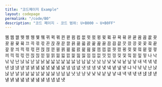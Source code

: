 ```yaml
---
title: "코드페이지 Example"
layout: codepage
permalink: "/code/B0"
description: "코드 페이지 - 코드 범위: U+B000 ~ U+B0FF"
---
```


<span class="character">뀀</span>
<span class="character">뀁</span>
<span class="character">뀂</span>
<span class="character">뀃</span>
<span class="character">뀄</span>
<span class="character">뀅</span>
<span class="character">뀆</span>
<span class="code tofu"></span>
<span class="character">뀈</span>
<span class="code tofu"></span>
<span class="code tofu"></span>
<span class="code tofu"></span>
<span class="character">뀌</span>
<span class="character">뀍</span>
<span class="character">뀎</span>
<span class="code tofu"></span>
<span class="character">뀐</span>
<span class="code tofu"></span>
<span class="code tofu"></span>
<span class="character">뀓</span>
<span class="code tofu"></span>
<span class="code tofu"></span>
<span class="code tofu"></span>
<span class="code tofu"></span>
<span class="code tofu"></span>
<span class="code tofu"></span>
<span class="code tofu"></span>
<span class="code tofu"></span>
<span class="character">뀜</span>
<span class="character">뀝</span>
<span class="character">뀞</span>
<span class="character">뀟</span>
<span class="character">뀠</span>
<span class="character">뀡</span>
<span class="character">뀢</span>
<span class="code tofu"></span>
<span class="character">뀤</span>
<span class="code tofu"></span>
<span class="code tofu"></span>
<span class="code tofu"></span>
<span class="character">뀨</span>
<span class="character">뀩</span>
<span class="character">뀪</span>
<span class="code tofu"></span>
<span class="character">뀬</span>
<span class="code tofu"></span>
<span class="code tofu"></span>
<span class="character">뀯</span>
<span class="code tofu"></span>
<span class="code tofu"></span>
<span class="code tofu"></span>
<span class="code tofu"></span>
<span class="code tofu"></span>
<span class="code tofu"></span>
<span class="code tofu"></span>
<span class="code tofu"></span>
<span class="character">뀸</span>
<span class="character">뀹</span>
<span class="character">뀺</span>
<span class="character">뀻</span>
<span class="character">뀼</span>
<span class="character">뀽</span>
<span class="character">뀾</span>
<span class="code tofu"></span>
<span class="character">끀</span>
<span class="code tofu"></span>
<span class="code tofu"></span>
<span class="code tofu"></span>
<span class="character">끄</span>
<span class="character">끅</span>
<span class="character">끆</span>
<span class="character">끇</span>
<span class="character">끈</span>
<span class="character">끉</span>
<span class="character">끊</span>
<span class="character">끋</span>
<span class="character">끌</span>
<span class="character">끍</span>
<span class="character">끎</span>
<span class="character">끏</span>
<span class="character">끐</span>
<span class="character">끑</span>
<span class="character">끒</span>
<span class="character">끓</span>
<span class="character">끔</span>
<span class="character">끕</span>
<span class="character">끖</span>
<span class="character">끗</span>
<span class="character">끘</span>
<span class="character">끙</span>
<span class="character">끚</span>
<span class="character">끛</span>
<span class="character">끜</span>
<span class="character">끝</span>
<span class="character">끞</span>
<span class="character">끟</span>
<span class="character">끠</span>
<span class="character">끡</span>
<span class="character">끢</span>
<span class="character">끣</span>
<span class="character">끤</span>
<span class="character">끥</span>
<span class="character">끦</span>
<span class="character">끧</span>
<span class="character">끨</span>
<span class="character">끩</span>
<span class="character">끪</span>
<span class="character">끫</span>
<span class="character">끬</span>
<span class="character">끭</span>
<span class="character">끮</span>
<span class="character">끯</span>
<span class="character">끰</span>
<span class="character">끱</span>
<span class="character">끲</span>
<span class="character">끳</span>
<span class="character">끴</span>
<span class="character">끵</span>
<span class="character">끶</span>
<span class="character">끷</span>
<span class="character">끸</span>
<span class="character">끹</span>
<span class="character">끺</span>
<span class="character">끻</span>
<span class="character">끼</span>
<span class="character">끽</span>
<span class="character">끾</span>
<span class="character">끿</span>
<span class="character">낀</span>
<span class="character">낁</span>
<span class="character">낂</span>
<span class="character">낃</span>
<span class="character">낄</span>
<span class="character">낅</span>
<span class="character">낆</span>
<span class="character">낇</span>
<span class="character">낈</span>
<span class="character">낉</span>
<span class="character">낊</span>
<span class="character">낋</span>
<span class="character">낌</span>
<span class="character">낍</span>
<span class="character">낎</span>
<span class="character">낏</span>
<span class="character">낐</span>
<span class="character">낑</span>
<span class="character">낒</span>
<span class="character">낓</span>
<span class="character">낔</span>
<span class="character">낕</span>
<span class="character">낖</span>
<span class="character">낗</span>
<span class="character">나</span>
<span class="character">낙</span>
<span class="character">낚</span>
<span class="character">낛</span>
<span class="character">난</span>
<span class="character">낝</span>
<span class="character">낞</span>
<span class="character">낟</span>
<span class="character">날</span>
<span class="character">낡</span>
<span class="character">낢</span>
<span class="character">낣</span>
<span class="character">낤</span>
<span class="character">낥</span>
<span class="character">낦</span>
<span class="character">낧</span>
<span class="character">남</span>
<span class="character">납</span>
<span class="character">낪</span>
<span class="character">낫</span>
<span class="character">났</span>
<span class="character">낭</span>
<span class="character">낮</span>
<span class="character">낯</span>
<span class="character">낰</span>
<span class="character">낱</span>
<span class="character">낲</span>
<span class="character">낳</span>
<span class="character">내</span>
<span class="character">낵</span>
<span class="character">낶</span>
<span class="character">낷</span>
<span class="character">낸</span>
<span class="character">낹</span>
<span class="character">낺</span>
<span class="character">낻</span>
<span class="character">낼</span>
<span class="character">낽</span>
<span class="character">낾</span>
<span class="character">낿</span>
<span class="character">냀</span>
<span class="character">냁</span>
<span class="character">냂</span>
<span class="character">냃</span>
<span class="character">냄</span>
<span class="character">냅</span>
<span class="character">냆</span>
<span class="character">냇</span>
<span class="character">냈</span>
<span class="character">냉</span>
<span class="character">냊</span>
<span class="character">냋</span>
<span class="character">냌</span>
<span class="character">냍</span>
<span class="character">냎</span>
<span class="character">냏</span>
<span class="character">냐</span>
<span class="character">냑</span>
<span class="character">냒</span>
<span class="character">냓</span>
<span class="character">냔</span>
<span class="character">냕</span>
<span class="character">냖</span>
<span class="character">냗</span>
<span class="character">냘</span>
<span class="character">냙</span>
<span class="character">냚</span>
<span class="character">냛</span>
<span class="character">냜</span>
<span class="character">냝</span>
<span class="character">냞</span>
<span class="character">냟</span>
<span class="character">냠</span>
<span class="character">냡</span>
<span class="character">냢</span>
<span class="character">냣</span>
<span class="character">냤</span>
<span class="character">냥</span>
<span class="character">냦</span>
<span class="character">냧</span>
<span class="character">냨</span>
<span class="character">냩</span>
<span class="character">냪</span>
<span class="character">냫</span>
<span class="character">냬</span>
<span class="character">냭</span>
<span class="character">냮</span>
<span class="character">냯</span>
<span class="character">냰</span>
<span class="character">냱</span>
<span class="character">냲</span>
<span class="character">냳</span>
<span class="character">냴</span>
<span class="character">냵</span>
<span class="character">냶</span>
<span class="character">냷</span>
<span class="character">냸</span>
<span class="character">냹</span>
<span class="character">냺</span>
<span class="character">냻</span>
<span class="character">냼</span>
<span class="character">냽</span>
<span class="character">냾</span>
<span class="character">냿</span>